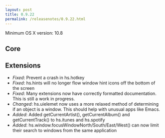 ```yaml
---
layout: post
title: 0.9.22
permalink: /releasenotes/0.9.22.html
---
```


Minimum OS X version: 10.8

## Core

## Extensions
 * *Fixed*: Prevent a crash in hs.hotkey
 * *Fixed*: hs.hints will no longer flow window hint icons off the bottom of the screen
 * *Fixed*: Many extensions now have correctly formatted documentation. This is still a work in progress.
 * *Changed*: hs.uielemet now uses a more relaxed method of determining if an object is a window. This should help with unusual apps like Emacs.
 * *Added*: Added getCurrentArtist(), getCurrentAlbum() and getCurrentTrack() to hs.itunes and hs.spotify
 * *Added*: hs.window.focusWindowNorth/South/East/West() can now limit their search to windows from the same application
